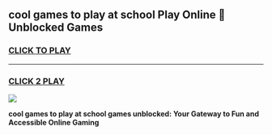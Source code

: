 
## cool games to play at school Play Online 👋 Unblocked Games
<h3>
<a href="https://news.freeplayer.one?title=cool_games_to_play_at_school&ref=17GH">CLICK TO PLAY</a></h3>
<hr>

<h3>
<a href="https://news.freeplayer.one?title=cool_games_to_play_at_school&ref=17GH">CLICK 2 PLAY</a>
  
</h3>

<a href="https://news.freeplayer.one?title=cool_games_to_play_at_school&ref=17GH/"><img src="https://clearcache.store/games.png"></a>


**cool games to play at school games unblocked: Your Gateway to Fun and Accessible Online Gaming**
